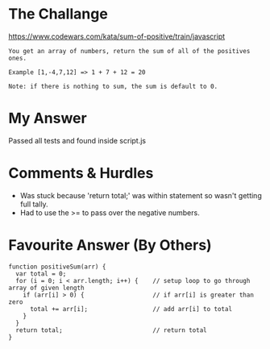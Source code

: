 # The Challange

https://www.codewars.com/kata/sum-of-positive/train/javascript

```
You get an array of numbers, return the sum of all of the positives ones.

Example [1,-4,7,12] => 1 + 7 + 12 = 20

Note: if there is nothing to sum, the sum is default to 0.
```

# My Answer

Passed all tests and found inside script.js

# Comments & Hurdles

* Was stuck because 'return total;' was within statement so wasn't getting full tally.
* Had to use the >= to pass over the negative numbers.

# Favourite Answer (By Others)
```
function positiveSum(arr) {
  var total = 0;    
  for (i = 0; i < arr.length; i++) {    // setup loop to go through array of given length
    if (arr[i] > 0) {                   // if arr[i] is greater than zero
      total += arr[i];                  // add arr[i] to total
    }
  }
  return total;                         // return total
}
```